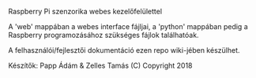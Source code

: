 Raspberry Pi szenzorika webes kezelőfelülettel

A 'web' mappában a webes interface fájljai, a 'python' mappában pedig a 
Raspberry programozásához szükséges fájlok találhatóak.

A felhasználói/fejlesztői dokumentáció ezen repo wiki-jében készülhet.

Készítők: Papp Ádám & Zelles Tamás
(C) Copyright 2018
